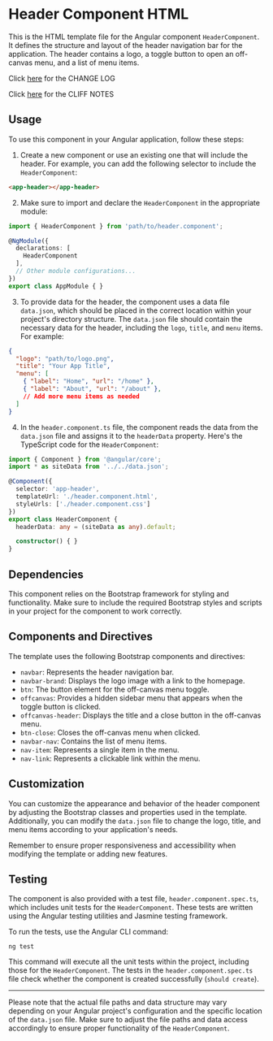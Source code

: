 
# Header Component HTML

This is the HTML template file for the Angular component `HeaderComponent`. It defines the structure and layout of the header navigation bar for the application. The header contains a logo, a toggle button to open an off-canvas menu, and a list of menu items.

Click [here](/CHANGELOG.md) for the CHANGE LOG

Click [here](/CLIFF_NOTES.md) for the CLIFF NOTES

## Usage

To use this component in your Angular application, follow these steps:

1. Create a new component or use an existing one that will include the header. For example, you can add the following selector to include the `HeaderComponent`:

```html
<app-header></app-header>
```

2. Make sure to import and declare the `HeaderComponent` in the appropriate module:

```typescript
import { HeaderComponent } from 'path/to/header.component';

@NgModule({
  declarations: [
    HeaderComponent
  ],
  // Other module configurations...
})
export class AppModule { }
```

3. To provide data for the header, the component uses a data file `data.json`, which should be placed in the correct location within your project's directory structure. The `data.json` file should contain the necessary data for the header, including the `logo`, `title`, and `menu` items. For example:

```json
{
  "logo": "path/to/logo.png",
  "title": "Your App Title",
  "menu": [
    { "label": "Home", "url": "/home" },
    { "label": "About", "url": "/about" },
    // Add more menu items as needed
  ]
}
```

4. In the `header.component.ts` file, the component reads the data from the `data.json` file and assigns it to the `headerData` property. Here's the TypeScript code for the `HeaderComponent`:

```typescript
import { Component } from '@angular/core';
import * as siteData from '../../data.json';

@Component({
  selector: 'app-header',
  templateUrl: './header.component.html',
  styleUrls: ['./header.component.css']
})
export class HeaderComponent {
  headerData: any = (siteData as any).default;

  constructor() { }
}
```

## Dependencies

This component relies on the Bootstrap framework for styling and functionality. Make sure to include the required Bootstrap styles and scripts in your project for the component to work correctly.

## Components and Directives

The template uses the following Bootstrap components and directives:

- `navbar`: Represents the header navigation bar.
- `navbar-brand`: Displays the logo image with a link to the homepage.
- `btn`: The button element for the off-canvas menu toggle.
- `offcanvas`: Provides a hidden sidebar menu that appears when the toggle button is clicked.
- `offcanvas-header`: Displays the title and a close button in the off-canvas menu.
- `btn-close`: Closes the off-canvas menu when clicked.
- `navbar-nav`: Contains the list of menu items.
- `nav-item`: Represents a single item in the menu.
- `nav-link`: Represents a clickable link within the menu.

## Customization

You can customize the appearance and behavior of the header component by adjusting the Bootstrap classes and properties used in the template. Additionally, you can modify the `data.json` file to change the logo, title, and menu items according to your application's needs.

Remember to ensure proper responsiveness and accessibility when modifying the template or adding new features.

## Testing

The component is also provided with a test file, `header.component.spec.ts`, which includes unit tests for the `HeaderComponent`. These tests are written using the Angular testing utilities and Jasmine testing framework.

To run the tests, use the Angular CLI command:

```
ng test
```

This command will execute all the unit tests within the project, including those for the `HeaderComponent`. The tests in the `header.component.spec.ts` file check whether the component is created successfully (`should create`).

---

Please note that the actual file paths and data structure may vary depending on your Angular project's configuration and the specific location of the `data.json` file. Make sure to adjust the file paths and data access accordingly to ensure proper functionality of the `HeaderComponent`.
